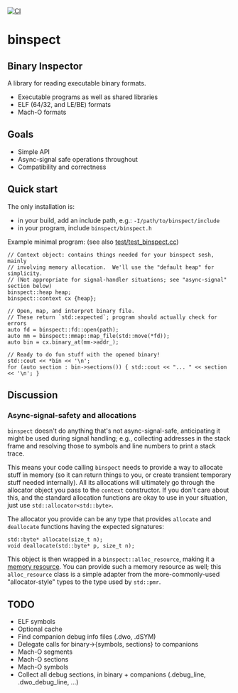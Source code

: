[![CI](https://github.com/elsteveogrande/binspect/actions/workflows/ci.yml/badge.svg?branch=main)](https://github.com/elsteveogrande/binspect/actions/workflows/ci.yml)

# binspect

## Binary Inspector

A library for reading executable binary formats.

* Executable programs as well as shared libraries
* ELF (64/32, and LE/BE) formats
* Mach-O formats

## Goals

* Simple API
* Async-signal safe operations throughout
* Compatibility and correctness

## Quick start

The only installation is:
* in your build, add an include path, e.g.: `-I/path/to/binspect/include`
* in your program, include `binspect/binspect.h`

Example minimal program:
(see also [test/test_binspect.cc](test/test_binspect.cc))

```
// Context object: contains things needed for your binspect sesh, mainly
// involving memory allocation.  We'll use the "default heap" for simplicity.
// (Not appropriate for signal-handler situations; see "async-signal" section below)
binspect::heap heap;
binspect::context cx {heap};

// Open, map, and interpret binary file.
// These return `std::expected`; program should actually check for errors
auto fd = binspect::fd::open(path);
auto mm = binspect::mmap::map_file(std::move(*fd));
auto bin = cx.binary_at(mm->addr_);

// Ready to do fun stuff with the opened binary!
std::cout << *bin << '\n';
for (auto section : bin->sections()) { std::cout << "... " << section << '\n'; }
```

## Discussion

### Async-signal-safety and allocations

`binspect` doesn't do anything that's not async-signal-safe, anticipating it might be used
during signal handling; e.g., collecting addresses in the stack frame and resolving those to
symbols and line numbers to print a stack trace.

This means your code calling `binspect` needs to provide a way to allocate stuff in memory
(so it can return things to you, or create transient temporary stuff needed internally).
All its allocations will ultimately go through the allocator object you pass to
the `context` constructor.  If you don't care about this, and the standard allocation
functions are okay to use in your situation, just use `std::allocator<std::byte>`.

The allocator you provide can be any type that provides `allocate` and `deallocate` functions
having the expected signatures:

```
std::byte* allocate(size_t n);
void deallocate(std::byte* p, size_t n);
```

This object is then wrapped in a `binspect::alloc_resource`, making it
a [memory resource](https://en.cppreference.com/w/cpp/memory/memory_resource.html).
You can provide such a memory resource as well; this `alloc_resource` class is a simple
adapter from the more-commonly-used "allocator-style" types to the type used
by `std::pmr`.


## TODO

* ELF symbols
* Optional cache
* Find companion debug info files (.dwo, .dSYM)
* Delegate calls for binary->{symbols, sections} to companions
* Mach-O segments
* Mach-O sections
* Mach-O symbols
* Collect all debug sections, in binary + companions (.debug_line, .dwo_debug_line, ...)


